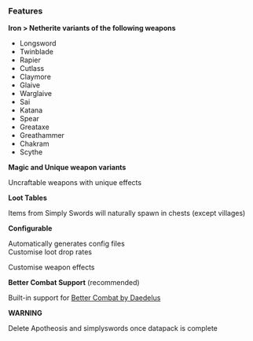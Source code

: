 ### Features

**Iron > Netherite variants of the following weapons**

-   Longsword
-   Twinblade
-   Rapier
-   Cutlass
-   Claymore
-   Glaive
-   Warglaive
-   Sai
-   Katana
-   Spear
-   Greataxe
-   Greathammer
-   Chakram
-   Scythe

**Magic and Unique weapon variants**

Uncraftable weapons with unique effects

**Loot Tables**

Items from Simply Swords will naturally spawn in chests (except villages)

**Configurable**

Automatically generates config files  
Customise loot drop rates

Customise weapon effects

**Better Combat Support** (recommended)

Built-in support for [Better Combat by Daedelus](https://www.curseforge.com/minecraft/mc-mods/better-combat-by-daedelus)

**WARNING**

Delete Apotheosis and simplyswords once datapack is complete